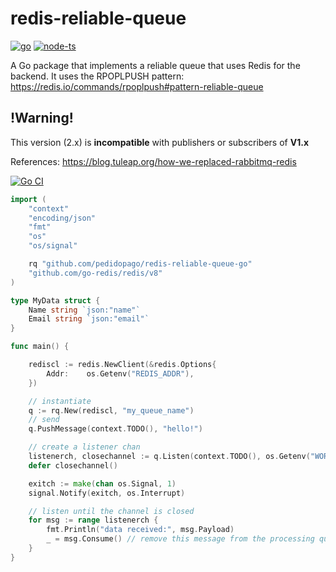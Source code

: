 # redis-reliable-queue
<a href="https://github.com/pedidopago/redis-reliable-queue-go">![go](https://img.shields.io/badge/go-1.18-blue)</a>
<a href="https://github.com/pedidopago/redis-reliable-queue-js">![node-ts](https://img.shields.io/badge/node-14%2B-yellow)</a>

A Go package that implements a reliable queue that uses Redis for the backend.
It uses the RPOPLPUSH pattern:
https://redis.io/commands/rpoplpush#pattern-reliable-queue

## !Warning!

This version (2.x) is **incompatible** with publishers or subscribers of **V1.x**

References:
https://blog.tuleap.org/how-we-replaced-rabbitmq-redis

[![Go CI](https://github.com/pedidopago/redis-reliable-queue-go/actions/workflows/ci.yml/badge.svg)](https://github.com/pedidopago/redis-reliable-queue-go/actions/workflows/ci.yml)

```go
import (
    "context"
    "encoding/json"
    "fmt"
    "os"
    "os/signal"

    rq "github.com/pedidopago/redis-reliable-queue-go"
    "github.com/go-redis/redis/v8"
)

type MyData struct {
    Name string `json:"name"`
    Email string `json:"email"`
}

func main() {

    rediscl := redis.NewClient(&redis.Options{
		Addr:    os.Getenv("REDIS_ADDR"),
	})

    // instantiate
    q := rq.New(rediscl, "my_queue_name")
    // send
    q.PushMessage(context.TODO(), "hello!")

    // create a listener chan
    listenerch, closechannel := q.Listen(context.TODO(), os.Getenv("WORKER_ID"))
    defer closechannel()

    exitch := make(chan os.Signal, 1)
    signal.Notify(exitch, os.Interrupt)

    // listen until the channel is closed
    for msg := range listenerch {
        fmt.Println("data received:", msg.Payload)
        _ = msg.Consume() // remove this message from the processing queue
    }
}
```
